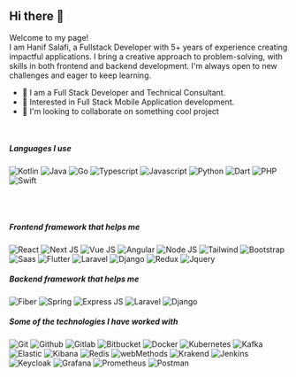 ## Hi there 👋

Welcome to my page!
<br>
I am Hanif Salafi, a Fullstack Developer with 5+ years of experience creating impactful applications. I bring a creative approach to problem-solving, with skills in both frontend and backend development. I'm always open to new challenges and eager to keep learning.

- 🔭  I am a Full Stack Developer and Technical Consultant.
- 🌱  Interested in Full Stack Mobile Application development.
- 👯  I'm looking to collaborate on something cool project
  
<br>

##### Languages I use

![Kotlin](https://img.shields.io/badge/Kotlin-0095D5?&style=for-the-badge&logo=kotlin&logoColor=white)
![Java](https://img.shields.io/badge/Java-ED8B00?style=for-the-badge&logo=openjdk&logoColor=white)
![Go](https://img.shields.io/badge/Go-00ADD8?style=for-the-badge&logo=go&logoColor=white)
![Typescript](https://img.shields.io/badge/TypeScript-007ACC?style=for-the-badge&logo=typescript&logoColor=white)
![Javascript](https://img.shields.io/badge/JavaScript-F7DF1E?style=for-the-badge&logo=javascript&logoColor=black)
![Python](https://img.shields.io/badge/Python-3776AB?style=for-the-badge&logo=python&logoColor=white)
![Dart](https://img.shields.io/badge/Dart-0175C2?style=for-the-badge&logo=dart&logoColor=white)
![PHP](https://img.shields.io/badge/PHP-777BB4?style=for-the-badge&logo=php&logoColor=white)
![Swift](https://img.shields.io/badge/Swift-FA7343?style=for-the-badge&logo=swift&logoColor=white)

<br><br>
##### Frontend framework that helps me

![React](https://img.shields.io/badge/React-20232A?style=for-the-badge&logo=react&logoColor=61DAFB)
![Next JS](https://img.shields.io/badge/next.js-000000?style=for-the-badge&logo=nextdotjs&logoColor=white)
![Vue JS](https://img.shields.io/badge/Vue.js-35495E?style=for-the-badge&logo=vue.js&logoColor=4FC08D)
![Angular](https://img.shields.io/badge/Angular-DD0031?style=for-the-badge&logo=angular&logoColor=white)
![Node JS](https://img.shields.io/badge/Node.js-43853D?style=for-the-badge&logo=node.js&logoColor=white)
![Tailwind](https://img.shields.io/badge/Tailwind_CSS-38B2AC?style=for-the-badge&logo=tailwind-css&logoColor=white)
![Bootstrap](https://img.shields.io/badge/Bootstrap-563D7C?style=for-the-badge&logo=bootstrap&logoColor=white)
![Saas](https://img.shields.io/badge/Sass-CC6699?style=for-the-badge&logo=sass&logoColor=white)
![Flutter](https://img.shields.io/badge/Flutter-02569B?style=for-the-badge&logo=flutter&logoColor=white)
![Laravel](https://img.shields.io/badge/Laravel-FF2D20?style=for-the-badge&logo=laravel&logoColor=white)
![Django](https://img.shields.io/badge/Django-092E20?style=for-the-badge&logo=django&logoColor=white)
![Redux](https://img.shields.io/badge/Redux-593D88?style=for-the-badge&logo=redux&logoColor=white)
![Jquery](https://img.shields.io/badge/jQuery-0769AD?style=for-the-badge&logo=jquery&logoColor=white)


##### Backend framework that helps me

![Fiber](https://img.shields.io/badge/Fiber-123?style=for-the-badge&logo=go&color=%23bce6eb)
![Spring](https://img.shields.io/badge/Spring-6DB33F?style=for-the-badge&logo=spring&logoColor=white)
![Express JS](https://img.shields.io/badge/Express.js-404D59?style=for-the-badge)
![Laravel](https://img.shields.io/badge/Laravel-FF2D20?style=for-the-badge&logo=laravel&logoColor=white)
![Django](https://img.shields.io/badge/Django-092E20?style=for-the-badge&logo=django&logoColor=white)

##### Some of the technologies I have worked with

![Git](https://img.shields.io/badge/GIT-E44C30?style=for-the-badge&logo=git&logoColor=white)
![Github](https://img.shields.io/badge/GitHub-100000?style=for-the-badge&logo=github&logoColor=white)
![Gitlab](https://img.shields.io/badge/GitLab-330F63?style=for-the-badge&logo=gitlab&logoColor=white)
![Bitbucket](https://img.shields.io/badge/Bitbucket-0747a6?style=for-the-badge&logo=bitbucket&logoColor=white)
![Docker](https://img.shields.io/badge/Docker-123?style=for-the-badge&logo=docker&color=%23bce6eb)
![Kubernetes](https://img.shields.io/badge/Kubernetes-123?style=for-the-badge&logo=kubernetes&logoColor=%23fff&color=%23326CE5)
![Kafka](https://img.shields.io/badge/Kafka-123?style=for-the-badge&logo=apachekafka&color=%23000)
![Elastic](https://img.shields.io/badge/Elastic-123?style=for-the-badge&logo=elastic&logoColor=%23000&color=%23fdd38a)
![Kibana](https://img.shields.io/badge/kibana-123?style=for-the-badge&logo=kibana&logoColor=%23fff&color=%23005571)
![Redis](https://img.shields.io/badge/Redis-123?style=for-the-badge&logo=redis&logoColor=%23fff&color=%23ef7e55)
![webMethods](https://img.shields.io/badge/WebMethods-123?style=for-the-badge&logoColor=%23fff&color=%2355c6ef)
![Krakend](https://img.shields.io/badge/Krakend-123?style=for-the-badge&logoColor=%23fff&color=%23000)
![Jenkins](https://img.shields.io/badge/jenkins-123?style=for-the-badge&logo=jenkins&logoColor=%23000&color=%23d8dcdd)
![Keycloak](https://img.shields.io/badge/keycloak-123?style=for-the-badge&logo=keycloak&logoColor=%23fff&color=%2340a6bf)
![Grafana](https://img.shields.io/badge/grafana-123?style=for-the-badge&logo=grafana&logoColor=%23fff&color=%23F46800)
![Prometheus](https://img.shields.io/badge/prometheus-123?style=for-the-badge&logo=prometheus&logoColor=%23fff&color=%23c15709)
![Postman](https://img.shields.io/badge/Postman-123?style=for-the-badge&logo=postman&logoColor=%23fff&color=%23FF6C37)


	

